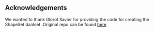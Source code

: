 ## Acknowledgements 

We wanted to thank Glorot Xavier for providing the code for creating the ShapeSet daatset. Original repo can be found [here]("https://github.com/glorotxa/Shapeset").
